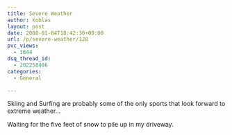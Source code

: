 ```yaml
---
title: Severe Weather
author: koblas
layout: post
date: 2008-01-04T18:42:30+00:00
url: /p/severe-weather/128
pvc_views:
  - 1644
dsq_thread_id:
  - 202258406
categories:
  - General

---
```

Skiing and Surfing are probably some of the only sports that look forward to extreme weather&#8230;

Waiting for the five feet of snow to pile up in my driveway.